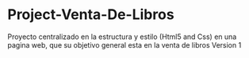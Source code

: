# Project-Venta-De-Libros
Proyecto centralizado en la estructura y estilo (Html5 and Css) en una pagina web, que su objetivo general esta en la venta de libros
Version 1
